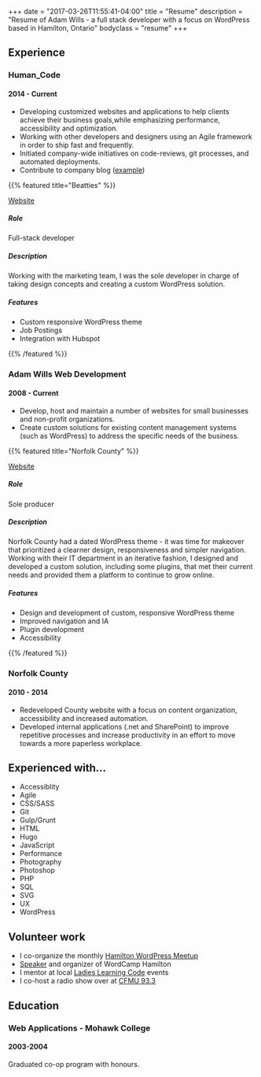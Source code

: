 +++
date = "2017-03-26T11:55:41-04:00"
title = "Resume"
description = "Resume of Adam Wills - a full stack developer with a focus on WordPress based in Hamilton, Ontario"
bodyclass = "resume"
+++

## Experience

### Human_Code

#### 2014 - Current

* Developing customized websites and applications to help clients achieve their business goals,while emphasizing performance, accessibility and optimization.
* Working with other developers and designers using an Agile framework in order to ship fast and frequently.
* Initiated company-wide initiatives on code-reviews, git processes, and automated deployments.
* Contribute to company blog ([example](http://humancode.ca/blog/an-introduction-to-web-accessibility/))

{{% featured title="Beatties" %}}

[Website](https://beatties.com/)

##### Role
Full-stack developer

##### Description
Working with the marketing team, I was the sole developer in charge of taking design concepts and creating a custom WordPress solution.

##### Features

* Custom responsive WordPress theme
* Job Postings
* Integration with Hubspot

{{% /featured %}}

### Adam Wills Web Development

#### 2008 - Current

* Develop, host and maintain a number of websites for small businesses and non-profit organizations.
* Create custom solutions for existing content management systems (such as WordPress) to address the specific needs of the business.

{{% featured title="Norfolk County" %}}

[Website](http://www.norfolkcounty.ca/)

##### Role
Sole producer

##### Description
Norfolk County had a dated WordPress theme - it was time for makeover that prioritized a clearner design, responsiveness and simpler navigation. Working with their IT department in an iterative fashion, I designed and developed a custom solution, including some plugins, that met their current needs and provided them a platform to continue to grow online.

##### Features
* Design and development of custom, responsive WordPress theme
* Improved navigation and IA
* Plugin development
* Accessibility

{{% /featured %}}

### Norfolk County

#### 2010 - 2014

* Redeveloped County website with a focus on content organization, accessibility and increased automation.
* Developed internal applications (.net and SharePoint) to improve repetitive processes and increase productivity in an effort to move towards a more paperless workplace.

## Experienced with...

<ul class="resume__skills">
    <li>Accessiblity</li>
    <li>Agile</li>
    <li>CSS/SASS</li>
    <li>Git</li>
    <li>Gulp/Grunt</li>
    <li>HTML</li>
    <li>Hugo</li>
    <li>JavaScript</li>
    <li>Performance</li>
    <li>Photography</li>
    <li>Photoshop</li>
    <li>PHP</li>
    <li>SQL</li>
    <li>SVG</li>
    <li>UX</li>
    <li>WordPress</li>
</ul>

## Volunteer work

* I co-organize the monthly [Hamilton WordPress Meetup](https://www.meetup.com/WPHamOnt/)
* [Speaker](http://wordpress.tv/2015/06/20/a-modern-wordpress-developers-toolkit/) and organizer of WordCamp Hamilton
* I mentor at local [Ladies Learning Code](http://ladieslearningcode.com/chapters/hamilton/) events
* I co-host a radio show over at [CFMU 93.3](http://cfmu.ca)

## Education

### Web Applications - Mohawk College

#### 2003-2004

Graduated co-op program with honours.